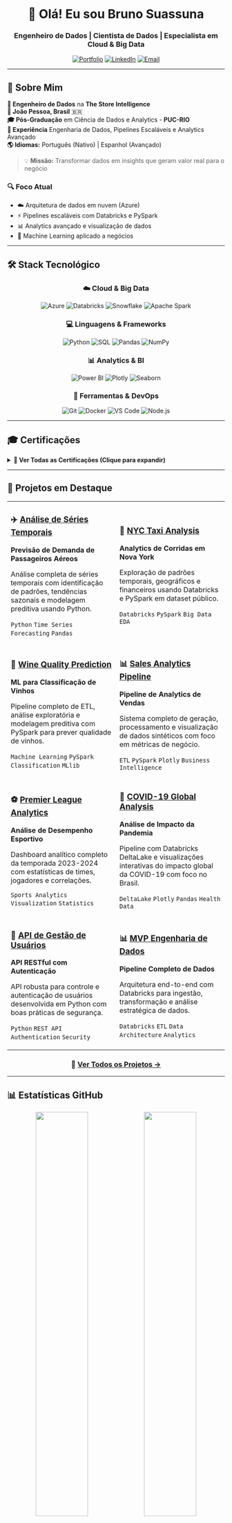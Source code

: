 <div align="center">

# 👋 Olá! Eu sou Bruno Suassuna

### Engenheiro de Dados | Cientista de Dados | Especialista em Cloud & Big Data

[![Portfolio](https://img.shields.io/badge/🌐_Portfólio-FFB000?style=for-the-badge)](https://brunosuassuna.github.io/)
[![LinkedIn](https://img.shields.io/badge/LinkedIn-0A66C2?style=for-the-badge&logo=linkedin&logoColor=white)](https://www.linkedin.com/in/bruno-suassuna-698aa7235)
[![Email](https://img.shields.io/badge/Email-D14836?style=for-the-badge&logo=gmail&logoColor=white)](mailto:brunosuassuna.dev@gmail.com)

</div>

---

## 🎯 Sobre Mim

**🚀 Engenheiro de Dados** na **The Store Intelligence**  
**📍 João Pessoa, Brasil** 🇧🇷  
**🎓 Pós-Graduação** em Ciência de Dados e Analytics - **PUC-RIO**  
**💼 Experiência** Engenharia de Dados, Pipelines Escaláveis e Analytics Avançado  
**🌎 Idiomas:** Português (Nativo) | Espanhol (Avançado)

> 💡 **Missão:** Transformar dados em insights que geram valor real para o negócio

### 🔍 Foco Atual
- ☁️ Arquitetura de dados em nuvem (Azure)
- ⚡ Pipelines escaláveis com Databricks e PySpark
- 📊 Analytics avançado e visualização de dados
- 🤖 Machine Learning aplicado a negócios

---

## 🛠️ Stack Tecnológico

<div align="center">

### ☁️ Cloud & Big Data
![Azure](https://img.shields.io/badge/Microsoft_Azure-0078D4?style=for-the-badge&logo=microsoft-azure&logoColor=white)
![Databricks](https://img.shields.io/badge/Databricks-FF3621?style=for-the-badge&logo=databricks&logoColor=white)
![Snowflake](https://img.shields.io/badge/Snowflake-29B5E8?style=for-the-badge&logo=snowflake&logoColor=white)
![Apache Spark](https://img.shields.io/badge/Apache_Spark-E25A1C?style=for-the-badge&logo=apachespark&logoColor=white)

### 💻 Linguagens & Frameworks
![Python](https://img.shields.io/badge/Python-3776AB?style=for-the-badge&logo=python&logoColor=white)
![SQL](https://img.shields.io/badge/SQL-CC2927?style=for-the-badge&logo=microsoft-sql-server&logoColor=white)
![Pandas](https://img.shields.io/badge/Pandas-150458?style=for-the-badge&logo=pandas&logoColor=white)
![NumPy](https://img.shields.io/badge/NumPy-013243?style=for-the-badge&logo=numpy&logoColor=white)

### 📊 Analytics & BI
![Power BI](https://img.shields.io/badge/Power_BI-F2C811?style=for-the-badge&logo=powerbi&logoColor=black)
![Plotly](https://img.shields.io/badge/Plotly-3F4F75?style=for-the-badge&logo=plotly&logoColor=white)
![Seaborn](https://img.shields.io/badge/Seaborn-3776AB?style=for-the-badge&logo=python&logoColor=white)

### 🔧 Ferramentas & DevOps
![Git](https://img.shields.io/badge/Git-F05032?style=for-the-badge&logo=git&logoColor=white)
![Docker](https://img.shields.io/badge/Docker-2496ED?style=for-the-badge&logo=docker&logoColor=white)
![VS Code](https://img.shields.io/badge/VS_Code-007ACC?style=for-the-badge&logo=visual-studio-code&logoColor=white)
![Node.js](https://img.shields.io/badge/Node.js-339933?style=for-the-badge&logo=nodedotjs&logoColor=white)

</div>

---

## 🎓 Certificações

<details>
<summary><b>📜 Ver Todas as Certificações (Clique para expandir)</b></summary>
<br>

| Certificação | Instituição | Área |
|--------------|-------------|------|
| 🌟 [Governança de Dados: Conceitos Fundamentais](https://www.alura.com.br/certificados/2dcf795f-f659-4eae-b4d3-1824b8575e0c) | Alura | Data Governance |
| 🌟 [Data Science: Regressão Linear](https://www.alura.com.br/certificados/616d92b5-d324-4b61-937c-e90d710cf3a0) | Alura | Machine Learning |
| 🌟 [Formação Data Science](https://www.alura.com.br/certificados/5b4e3bf7-0adf-4a17-8aa7-6455fe7cdee1) | Alura | Data Science |
| 🌟 [Databricks e Data Factory](https://www.alura.com.br/certificados/f7f1b321-c941-400f-9e69-b0884846dddd) | Alura | Cloud Engineering |
| 🌟 [Fundamentos de Engenharia de Dados](https://www.datascienceacademy.com.br/certificados/6400288ed95562f1e20b5169) | Data Science Academy | Data Engineering |

</details>

---

## 🚀 Projetos em Destaque

<table>
<tr>
<td width="50%">

### ✈️ [Análise de Séries Temporais](https://github.com/brunosuassuna/Analise-Temporal-de-Passageiros-Aereos)
**Previsão de Demanda de Passageiros Aéreos**

Análise completa de séries temporais com identificação de padrões, tendências sazonais e modelagem preditiva usando Python.

`Python` `Time Series` `Forecasting` `Pandas`

</td>
<td width="50%">

### 🚖 [NYC Taxi Analysis](https://github.com/brunosuassuna/Analise-de-Corridas-de-Taxi-em-NYC)
**Analytics de Corridas em Nova York**

Exploração de padrões temporais, geográficos e financeiros usando Databricks e PySpark em dataset público.

`Databricks` `PySpark` `Big Data` `EDA`

</td>
</tr>

<tr>
<td width="50%">

### 🍷 [Wine Quality Prediction](https://github.com/brunosuassuna/Analise-Qualidade-de-Vinhos)
**ML para Classificação de Vinhos**

Pipeline completo de ETL, análise exploratória e modelagem preditiva com PySpark para prever qualidade de vinhos.

`Machine Learning` `PySpark` `Classification` `MLlib`

</td>
<td width="50%">

### 📊 [Sales Analytics Pipeline](https://github.com/brunosuassuna/Analise-de-Vendas)
**Pipeline de Analytics de Vendas**

Sistema completo de geração, processamento e visualização de dados sintéticos com foco em métricas de negócio.

`ETL` `PySpark` `Plotly` `Business Intelligence`

</td>
</tr>

<tr>
<td width="50%">

### ⚽ [Premier League Analytics](https://github.com/brunosuassuna/premier-league-analysis)
**Análise de Desempenho Esportivo**

Dashboard analítico completo da temporada 2023-2024 com estatísticas de times, jogadores e correlações.

`Sports Analytics` `Visualization` `Statistics`

</td>
<td width="50%">

### 🦠 [COVID-19 Global Analysis](https://github.com/brunosuassuna/COVID-19-Global-Data-Analysis)
**Análise de Impacto da Pandemia**

Pipeline com Databricks DeltaLake e visualizações interativas do impacto global da COVID-19 com foco no Brasil.

`DeltaLake` `Plotly` `Pandas` `Health Data`

</td>
</tr>

<tr>
<td width="50%">

### 🔐 [API de Gestão de Usuários](https://github.com/brunosuassuna/API_Gerenciamento_Usuarios)
**API RESTful com Autenticação**

API robusta para controle e autenticação de usuários desenvolvida em Python com boas práticas de segurança.

`Python` `REST API` `Authentication` `Security`

</td>
<td width="50%">

### 📊 [MVP Engenharia de Dados](https://github.com/brunosuassuna/MVP-Engenharia-de-Dados)
**Pipeline Completo de Dados**

Arquitetura end-to-end com Databricks para ingestão, transformação e análise estratégica de dados.

`Databricks` `ETL` `Data Architecture` `Analytics`

</td>
</tr>
</table>

<div align="center">

### 📂 [Ver Todos os Projetos →](https://github.com/brunosuassuna?tab=repositories)

</div>

---

## 📊 Estatísticas GitHub

<div align="center">
  
<img width="49%" src="https://github-readme-stats.vercel.app/api?username=brunosuassuna&show_icons=true&theme=tokyonight&hide_border=true&bg_color=0D1117&title_color=FACC15&icon_color=FACC15&text_color=C9D1D9" />
<img width="49%" src="https://github-readme-streak-stats.herokuapp.com/?user=brunosuassuna&theme=tokyonight&hide_border=true&background=0D1117&ring=FACC15&fire=FACC15&currStreakLabel=FACC15" />

<img width="49%" src="https://github-readme-stats.vercel.app/api/top-langs/?username=brunosuassuna&layout=compact&theme=tokyonight&hide_border=true&bg_color=0D1117&title_color=FACC15&text_color=C9D1D9&langs_count=8" />
<img width="49%" src="https://github-readme-activity-graph.vercel.app/graph?username=brunosuassuna&theme=tokyo-night&hide_border=true&bg_color=0D1117&color=FACC15&line=FACC15&point=C9D1D9" />

</div>

---

## 💼 Competências Principais

<div align="center">

| 🎯 Área | 🛠️ Skills |
|---------|-----------|
| **Data Engineering** | ETL/ELT, Data Pipelines, Data Lake, Data Warehouse, Esquema Estrela |
| **Cloud Computing** | Azure Data Factory, Databricks, Snowflake, Cloud Architecture |
| **Analytics & BI** | Power BI, Visualização de Dados, Dashboard Development, KPIs |
| **Programming** | Python (Pandas, NumPy, PySpark), SQL Avançado, APIs REST |
| **Methodologies** | Scrum, Agile, DataOps, Data Governance |
| **Soft Skills** | Comunicação Técnica, Pensamento Analítico, Problem Solving, Trabalho em Equipe |

</div>

---

## 🌟 About Me (EN)

> **Hi! I'm Bruno Suassuna**, a passionate Data Engineer from Brazil 🇧🇷  
> 
> With degrees in **Environmental Engineering** and **Systems Development**, plus a specialization in **Data Science & Analytics from PUC-RIO**, I bring a unique multidisciplinary perspective to data problems.
> 
> Currently working at **The Store Intelligence**, I architect and implement scalable data solutions using **Azure, Databricks, and modern data stack technologies**. My mission is to transform raw data into actionable insights that drive business decisions.
> 
> **Let's build data-driven solutions together!** 🚀

---

## 📬 Entre em Contato

<div align="center">

Estou sempre aberto a discutir projetos interessantes, oportunidades de colaboração ou apenas trocar ideias sobre dados!

[![Portfolio](https://img.shields.io/badge/🌐_Visite_Meu_Portfólio-FFB000?style=for-the-badge)](https://brunosuassuna.github.io/)
[![LinkedIn](https://img.shields.io/badge/Conecte--se_no_LinkedIn-0A66C2?style=for-the-badge&logo=linkedin)](https://www.linkedin.com/in/bruno-suassuna-698aa7235)
[![Email](https://img.shields.io/badge/Envie_um_Email-D14836?style=for-the-badge&logo=gmail)](mailto:brunosuassuna.dev@gmail.com)

### ⭐ Se você gostou do meu trabalho, considere dar uma estrela nos repositórios!

<img src="https://capsule-render.vercel.app/api?type=waving&color=gradient&customColorList=12&height=100&section=footer" width="100%"/>

</div>

